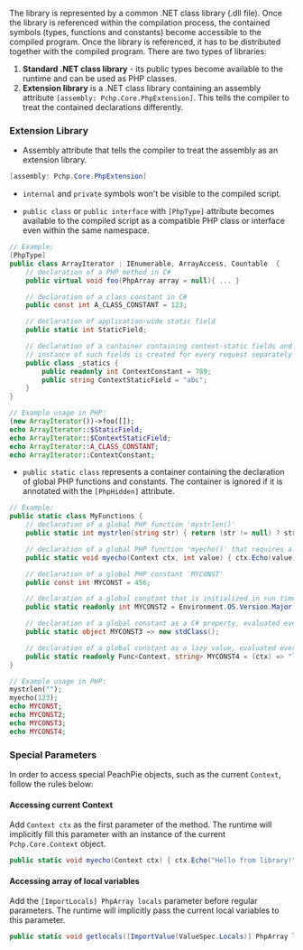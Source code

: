 The library is represented by a common .NET class library (.dll file). Once the library is referenced within the compilation process, the contained symbols (types, functions and constants) become accessible to the compiled program. Once the library is referenced, it has to be distributed together with the compiled program. There are two types of libraries:

1. **Standard .NET class library** - its public types become available to the runtime and can be used as PHP classes.
2. **Extension library** is a .NET class library containing an assembly attribute `[assembly: Pchp.Core.PhpExtension]`. This tells the compiler to treat the contained declarations differently.

### Extension Library

* Assembly attribute that tells the compiler to treat the assembly as an extension library.
```c#
[assembly: Pchp.Core.PhpExtension] 
```

* `internal` and `private` symbols won't be visible to the compiled script.

* `public class` or `public interface` with `[PhpType]` attribute becomes available to the compiled script as a compatible PHP class or interface even within the same namespace.
```c#
// Example:
[PhpType]
public class ArrayIterator : IEnumerable, ArrayAccess, Countable  {
    // declaration of a PHP method in C#
    public virtual void foo(PhpArray array = null){ ... }

    // declaration of a class constant in C#
    public const int A_CLASS_CONSTANT = 123;

    // declaration of application-wide static field
    public static int StaticField;

    // declaration of a container containing context-static fields and constants
    // instance of such fields is created for every request separately and is thread-safe
    public class _statics {
        public readonly int ContextConstant = 789;
        public string ContextStaticField = "abc";
    }
}
```

```PHP
// Example usage in PHP:
(new ArrayIterator())->foo([]);
echo ArrayIterator::$StaticField;
echo ArrayIterator::$ContextStaticField;
echo ArrayIterator::A_CLASS_CONSTANT;
echo ArrayIterator::ContextConstant;
```

* `public static class` represents a container containing the declaration of global PHP functions and constants. The container is ignored if it is annotated with the `[PhpHidden]` attribute.
```c#
// Example:
public static class MyFunctions {
    // declaration of a global PHP function 'mystrlen()'
    public static int mystrlen(string str) { return (str != null) ? str.Length : -1; }

    // declaration of a global PHP function 'myecho()' that requires a reference to current Pchp.Core.Context representing PHP runtime.
    public static void myecho(Context ctx, int value) { ctx.Echo(value); }

    // declaration of a global PHP constant 'MYCONST'
    public const int MYCONST = 456;

    // declaration of a global constant that is initialized in run time
    public static readonly int MYCONST2 = Environment.OS.Version.Major;

    // declaration of a global constant as a C# property, evaluated every time the constant gets used
    public static object MYCONST3 => new stdClass();

    // declaration of a global constant as a lazy value, evaluated every time the constant gets used
    public static readonly Func<Context, string> MYCONST4 = (ctx) => "lazy value";
}
```

```PHP
// Example usage in PHP:
mystrlen("");
myecho(123);
echo MYCONST;
echo MYCONST2;
echo MYCONST3;
echo MYCONST4;
```

### Special Parameters

In order to access special PeachPie objects, such as the current `Context`, follow the rules below:

#### Accessing current Context

Add `Context ctx` as the first parameter of the method. The runtime will implicitly fill this parameter with an instance of the current `Pchp.Core.Context` object.
```c#
public static void myecho(Context ctx) { ctx.Echo("Hello from library!"); }
```

#### Accessing array of local variables

Add the `[ImportLocals] PhpArray locals` parameter before regular parameters. The runtime will implicitly pass the current local variables to this parameter.
```c#
public static void getlocals([ImportValue(ValueSpec.Locals)] PhpArray locals){ /* locals contain set of caller routine local variables*/ }
```
